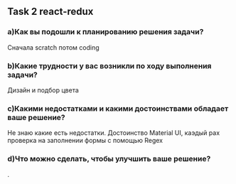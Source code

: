 ## Task 2 react-redux

### a)Как вы подошли к планированию решения задачи?
Сначала scratch потом coding

### b)Какие трудности у вас возникли по ходу выполнения задачи?
Дизайн и подбор цвета

### с)Какими недостатками и какими достоинствами обладает ваше решение?
Не знаю какие есть недостатки. Достоинство Material UI, каэдый рах проверка на заполнении формы с помощью Regex

### d)Что можно сделать, чтобы улучшить ваше решение?
.